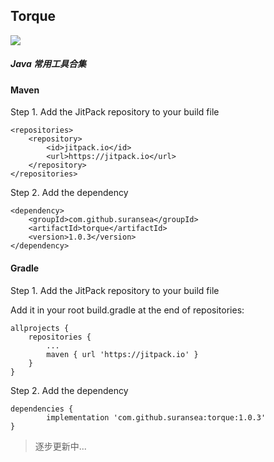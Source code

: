 ## Torque

[![](https://jitpack.io/v/suransea/torque.svg)](https://jitpack.io/#suransea/torque)


##### Java 常用工具合集

#### Maven

Step 1. Add the JitPack repository to your build file

	<repositories>
		<repository>
		    <id>jitpack.io</id>
		    <url>https://jitpack.io</url>
		</repository>
	</repositories>

Step 2. Add the dependency

	<dependency>
	    <groupId>com.github.suransea</groupId>
	    <artifactId>torque</artifactId>
	    <version>1.0.3</version>
	</dependency>



#### Gradle


Step 1. Add the JitPack repository to your build file


Add it in your root build.gradle at the end of repositories:

	allprojects {
		repositories {
			...
			maven { url 'https://jitpack.io' }
		}
	}

Step 2. Add the dependency

	dependencies {
	        implementation 'com.github.suransea:torque:1.0.3'
	}



> 逐步更新中...